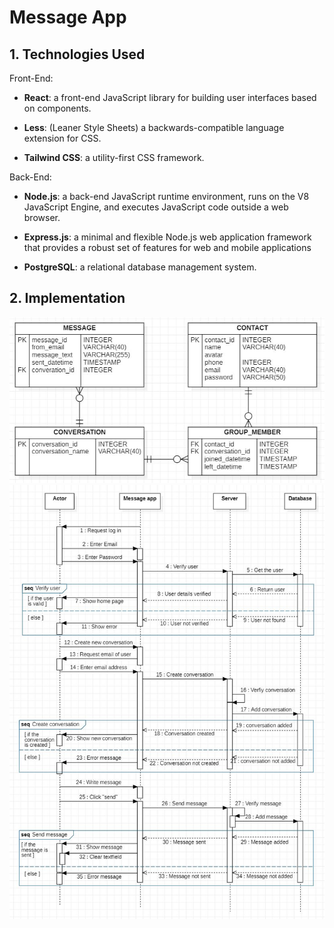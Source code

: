 # Message App

## 1. Technologies Used

Front-End:

- **React**: a front-end JavaScript library for building user interfaces based on components.

- **Less**: (Leaner Style Sheets) a backwards-compatible language extension for CSS.

- **Tailwind CSS**: a utility-first CSS framework.

Back-End:

- **Node.js**: a back-end JavaScript runtime environment, runs on the V8 JavaScript Engine, and executes JavaScript code outside a web browser.

- **Express.js**: a minimal and flexible Node.js web application framework that provides a robust set of features for web and mobile applications

- **PostgreSQL**: a relational database management system.

## 2. Implementation

![alt ER Diagram](documentation/ER_Diagram.jpg?raw=true)
![alt Sequence Diagram](documentation/Sequence_Diagram.jpg?raw=true)
